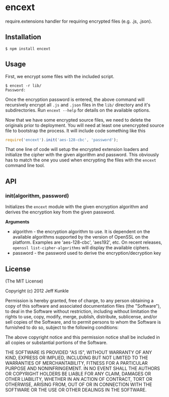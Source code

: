 # encext

require.extensions handler for requiring encrypted files (e.g. .js,
.json).

## Installation

    $ npm install encext

## Usage

First, we encrypt some files with the included script.

    $ encext -r lib/
    Password:

Once the encryption password is entered, the above command will
recursively encrypt all `.js` and `.json` files in the `lib/` directory
and it's subdirectories. Run `encext --help` for details on the
available options.

Now that we have some encrypted source files, we need to delete the
originals prior to deployment. You will need at least one unencrypted
source file to bootstrap the process. It will include code something
like this

```javascript
require('encext').init('aes-128-cbc', 'password');
```

That one line of code will setup the encrypted extension loaders
and initialize the cipher with the given algorithm and password. This
obviously has to match the one you used when encrypting the files with
the `encext` command line tool.

## API

### init(algorithm, password)

Initializes the `encext` module with the given encryption algorithm and
derives the encryption key from the given password.

__Arguments__

* algorithm - the encryption algorithm to use. It is dependent on the
available algorithms supported by the version of OpenSSL on the platform.
Examples are 'aes-128-cbc', 'aes192', etc. On recent releases,
`openssl list-cipher-algorithms` will display the available ciphers.
* password - the password used to derive the encryption/decryption key

## License

(The MIT License)

Copyright (c) 2012 Jeff Kunkle

Permission is hereby granted, free of charge, to any person obtaining
a copy of this software and associated documentation files (the
"Software"), to deal in the Software without restriction, including
without limitation the rights to use, copy, modify, merge, publish,
distribute, sublicense, and/or sell copies of the Software, and to
permit persons to whom the Software is furnished to do so, subject to
the following conditions:

The above copyright notice and this permission notice shall be
included in all copies or substantial portions of the Software.

THE SOFTWARE IS PROVIDED "AS IS", WITHOUT WARRANTY OF ANY KIND,
EXPRESS OR IMPLIED, INCLUDING BUT NOT LIMITED TO THE WARRANTIES OF
MERCHANTABILITY, FITNESS FOR A PARTICULAR PURPOSE AND
NONINFRINGEMENT. IN NO EVENT SHALL THE AUTHORS OR COPYRIGHT HOLDERS BE
LIABLE FOR ANY CLAIM, DAMAGES OR OTHER LIABILITY, WHETHER IN AN ACTION
OF CONTRACT, TORT OR OTHERWISE, ARISING FROM, OUT OF OR IN CONNECTION
WITH THE SOFTWARE OR THE USE OR OTHER DEALINGS IN THE SOFTWARE.
